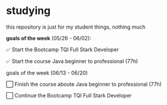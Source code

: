 # studying
this repository is just for my student things, nothing much

<b>goals of the week</b> (05/26 - 06/02): 

  ✅ Start the Bootcamp TQI Full Stark Developer
  
  ✅ Start the course Java beginner to professional (77h)
 
goals of the week (06/13 - 06/20)

  ⬜ Finish the course aboute Java beginner to professional (77h)
  
  ⬜ Continue the Bootcamp TQI Full Stark Developer
